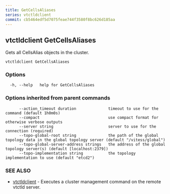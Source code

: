 ```yaml
---
title: GetCellsAliases
series: vtctldclient
commit: cb5464edf5d7075feae744f3580f8bc626d185aa
---
```

## vtctldclient GetCellsAliases

Gets all CellsAlias objects in the cluster.

```
vtctldclient GetCellsAliases
```

### Options

```
  -h, --help   help for GetCellsAliases
```

### Options inherited from parent commands

```
      --action_timeout duration              timeout to use for the command (default 1h0m0s)
      --compact                              use compact format for otherwise verbose outputs
      --server string                        server to use for the connection (required)
      --topo-global-root string              the path of the global topology data in the global topology server (default "/vitess/global")
      --topo-global-server-address strings   the address of the global topology server(s) (default [localhost:2379])
      --topo-implementation string           the topology implementation to use (default "etcd2")
```

### SEE ALSO

* [vtctldclient](../)	 - Executes a cluster management command on the remote vtctld server.

